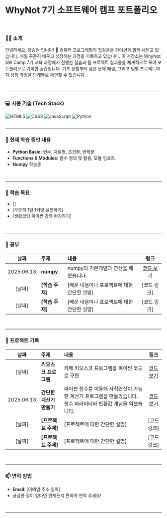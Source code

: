 # WhyNot 7기 소프트웨어 캠프 포트폴리오

<br>

### 🙋‍♂️ **소개**
안녕하세요, 장승원 입니다! 🌱 컴퓨터 프로그래밍의 첫걸음을 파이썬과 함께 내딛고 있습니다. 매일 꾸준히 배우고 성장하는 과정을 기록하고 있습니다.
이 저장소는 WhyNot SW Camp 7기 교육 과정에서 진행한 실습과 팀 프로젝트 결과물을 체계적으로 모아 포트폴리오로 기록한 공간입니다. 
기초 문법부터 실전 문제 해결, 그리고 팀별 프로젝트까지 성장 과정을 단계별로 확인할 수 있습니다.

<br>

---

### 💻 사용 기술 (Tech Stack)

<div align="left">
  <img src="https://img.shields.io/badge/HTML5-E34F26?style=for-the-badge&logo=html5&logoColor=white" alt="HTML5"/>
  <img src="https://img.shields.io/badge/CSS3-1572B6?style=for-the-badge&logo=css3&logoColor=white" alt="CSS3"/>
  <img src="https://img.shields.io/badge/JavaScript-F7DF1E?style=for-the-badge&logo=javascript&logoColor=black" alt="JavaScript"/>
  <img src="https://img.shields.io/badge/Python-3776AB?style=for-the-badge&logo=python&logoColor=white" alt="Python"/>
</div>

<br>

---

### 🐍 **현재 학습 중인 내용**
- **Python Basic:** 변수, 자료형, 조건문, 반복문
- **Functions & Modules:** 함수 정의 및 활용, 모듈 임포트
- **Numpy** 학습중

<br>

---

### 🎯 **학습 목표**
- []
- [꾸준히 1일 1커밋 실천하기]
- [생활코딩 파이썬 강좌 완강하기]

<br>

---

### 📖 **공부**
| 날짜 | 주제 | 내용 | 링크 |
| :---: | :--- | :--- | :---: |
| 2025.06.13 | **numpy** | numpy의 기본개념과 연산을 배웠습니다. | [코드 보기](./12_넘파이.ipynb) |
| [날짜] | **[학습 주제]** | [배운 내용이나 프로젝트에 대한 간단한 설명] | [코드 링크] |
| [날짜] | **[학습 주제]** | [배운 내용이나 프로젝트에 대한 간단한 설명] | [코드 링크] |

<br>

---

### 📂 **프로젝트 기록**
| 날짜 | 주제 | 내용 | 링크 |
| :---: | :--- | :--- | :---: |
| [날짜] | **키오스크 프로그램** | 카페 키오스크 프로그램을 파이썬 코드로 구현 | [코드 보기](./거미줄_함수_예외처리.ipynb) |
| 2025.06.13 | **간단한 계산기 만들기** | 파이썬 함수를 이용해 사칙연산이 가능한 계산기 프로그램을 만들었습니다. 함수 파라미터와 반환값 개념을 익혔습니다. | [코드 보기](./projects/simple_calculator.py) |
| [날짜] | **[프로젝트 주제]** | [프로젝트에 대한 간단한 설명] | [코드 링크] |
| [날짜] | **[프로젝트 주제]** | [프로젝트에 대한 간단한 설명] | [코드 링크] |

<br>

---

### 📫 **연락 방법**
- **Email**: [이메일 주소 입력]
- 궁금한 점이 있다면 언제든지 편하게 연락 주세요!

<br>

---
